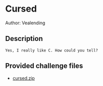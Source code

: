 # Cursed
Author: Vealending
## Description
```
Yes, I really like C. How could you tell?

```
## Provided challenge files
* [cursed.zip](cursed.zip)
